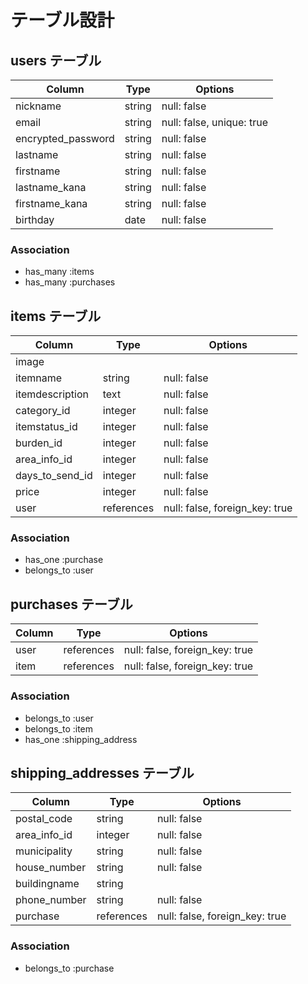 # テーブル設計

## users テーブル

| Column             | Type    | Options                   |
| ------------------ | ------- | ------------------------- |
| nickname           | string  | null: false               |
| email              | string  | null: false, unique: true |
| encrypted_password | string  | null: false               |
| lastname           | string  | null: false               |
| firstname          | string  | null: false               |
| lastname_kana      | string  | null: false               |
| firstname_kana     | string  | null: false               |
| birthday           | date    | null: false               |

### Association

- has_many :items
- has_many :purchases

## items テーブル

| Column          | Type       | Options                        |
| --------------- | ---------- | ------------------------------ |
| image           |            |                                |
| itemname        | string     | null: false                    |
| itemdescription | text       | null: false                    |
| category_id     | integer    | null: false                    |
| itemstatus_id   | integer    | null: false                    |
| burden_id       | integer    | null: false                    |
| area_info_id    | integer    | null: false                    |
| days_to_send_id | integer    | null: false                    |
| price           | integer    | null: false                    |
| user            | references | null: false, foreign_key: true |

### Association

- has_one :purchase
- belongs_to :user

## purchases テーブル

| Column          | Type       | Options                        |
| --------------- | ---------- | ------------------------------ |
| user            | references | null: false, foreign_key: true |
| item            | references | null: false, foreign_key: true |

### Association

- belongs_to :user
- belongs_to :item
- has_one :shipping_address

## shipping_addresses テーブル

| Column         | Type       | Options                        |
| -------------- | ---------- | ------------------------------ |
| postal_code    | string     | null: false                    |
| area_info_id   | integer    | null: false                    |
| municipality   | string     | null: false                    |
| house_number   | string     | null: false                    |
| buildingname   | string     |                                |
| phone_number   | string     | null: false                    |
| purchase       | references | null: false, foreign_key: true |

### Association

- belongs_to :purchase